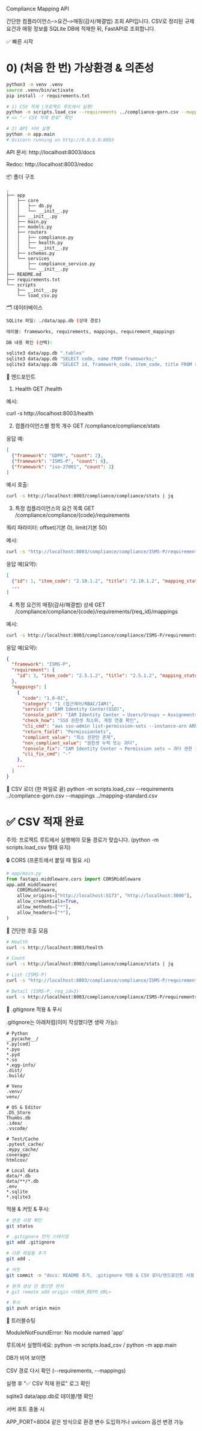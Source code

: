 Compliance Mapping API

간단한 컴플라이언스–>요건–>매핑(감사/해결법) 조회 API입니다.
CSV로 정리된 규제 요건과 매핑 정보를 SQLite DB에 적재한 뒤, FastAPI로 조회합니다.

✅ 빠른 시작
# 0) (처음 한 번) 가상환경 & 의존성
```bash
python3 -m venv .venv
source .venv/bin/activate
pip install -r requirements.txt

# 1) CSV 적재 (프로젝트 루트에서 실행)
python -m scripts.load_csv --requirements ../compliance-gorn.csv --mappings ../mapping-standard.csv
# => "✅ CSV 적재 완료" 확인

# 2) API 서버 실행
python -m app.main
# Uvicorn running on http://0.0.0.0:8003
```

API 문서: http://localhost:8003/docs

Redoc: http://localhost:8003/redoc

📦 폴더 구조
```tree
.
├── app
│   ├── core
│   │   ├── db.py
│   │   └── __init__.py
│   ├── __init__.py
│   ├── main.py
│   ├── models.py
│   ├── routers
│   │   ├── compliance.py
│   │   ├── health.py
│   │   └── __init__.py
│   ├── schemas.py
│   └── services
│       ├── compliance_service.py
│       └── __init__.py
├── README.md
├── requirements.txt
└── scripts
    ├── __init__.py
    └── load_csv.py
```
🗂️ 데이터베이스

```bash
SQLite 파일: ./data/app.db (상대 경로)

테이블: frameworks, requirements, mappings, requirement_mappings

DB 내용 확인 (선택):

sqlite3 data/app.db ".tables"
sqlite3 data/app.db "SELECT code, name FROM frameworks;"
sqlite3 data/app.db "SELECT id, framework_code, item_code, title FROM requirements LIMIT 5;"
```
🔌 엔드포인트
1) Health
GET /health


예시:

curl -s http://localhost:8003/health

2) 컴플라이언스별 항목 개수
GET /compliance/compliance/stats


응답 예:
```json
[
  {"framework": "GDPR", "count": 2},
  {"framework": "ISMS-P", "count": 6},
  {"framework": "iso-27001", "count": 2}
]
```

예시 호출:
```bash
curl -s http://localhost:8003/compliance/compliance/stats | jq
```
3) 특정 컴플라이언스의 요건 목록
GET /compliance/compliance/{code}/requirements


쿼리 파라미터: offset(기본 0), limit(기본 50)

예시:
```bash
curl -s "http://localhost:8003/compliance/compliance/ISMS-P/requirements?offset=0&limit=20" | jq

```
응답 예(요약):
```json
[
  {"id": 1, "item_code": "2.10.1.2", "title": "2.10.1.2", "mapping_status": "직접매핑"},
  ...
]
```
4) 특정 요건의 매핑(감사/해결법) 상세
GET /compliance/compliance/{code}/requirements/{req_id}/mappings


예시:
```bash
curl -s http://localhost:8003/compliance/compliance/ISMS-P/requirements/3/mappings | jq
```

응답 예(요약):
```json
{
  "framework": "ISMS-P",
  "requirement": {
    "id": 3, "item_code": "2.5.1.2", "title": "2.5.1.2", "mapping_status": "직접매핑"
  },
  "mappings": [
    {
      "code": "1.0-01",
      "category": "1 (접근제어/RBAC/IAM)",
      "service": "IAM Identity Center(SSO)",
      "console_path": "IAM Identity Center → Users/Groups → Assignments",
      "check_how": "SSO 권한셋 최소화, 계정 연결 확인",
      "cli_cmd": "aws sso-admin list-permission-sets --instance-arn ARN",
      "return_field": "PermissionSets",
      "compliant_value": "최소 권한만 존재",
      "non_compliant_value": "권한셋 누락 또는 과다",
      "console_fix": "IAM Identity Center → Permission sets → 과다 권한 제거, 필요한 그룹만 할당",
      "cli_fix_cmd": "-"
    },
    ...
  ]
}
```
🧰 CSV 로더 (한 파일로 끝)
python -m scripts.load_csv --requirements ../compliance-gorn.csv --mappings ../mapping-standard.csv
# ✅ CSV 적재 완료


주의: 프로젝트 루트에서 실행해야 모듈 경로가 맞습니다. (python -m scripts.load_csv 형태 유지)

🔒 CORS (프론트에서 붙일 때 필요 시)
```python
# app/main.py
from fastapi.middleware.cors import CORSMiddleware
app.add_middleware(
    CORSMiddleware,
    allow_origins=["http://localhost:5173", "http://localhost:3000"],
    allow_credentials=True,
    allow_methods=["*"],
    allow_headers=["*"],
)
```
🧪 간단한 호출 모음
```bash
# Health
curl -s http://localhost:8003/health

# Count
curl -s http://localhost:8003/compliance/compliance/stats | jq

# List (ISMS-P)
curl -s "http://localhost:8003/compliance/compliance/ISMS-P/requirements?offset=0&limit=20" | jq

# Detail (ISMS-P, req_id=3)
curl -s http://localhost:8003/compliance/compliance/ISMS-P/requirements/3/mappings | jq
```
🧹 .gitignore 적용 & 푸시

.gitignore는 아래처럼(이미 작성했다면 생략 가능):
```.gitignore
# Python
__pycache__/
*.py[cod]
*.pyo
*.pyd
*.so
*.egg-info/
.dist/
.build/

# Venv
.venv/
venv/

# OS & Editor
.DS_Store
Thumbs.db
.idea/
.vscode/

# Test/Cache
.pytest_cache/
.mypy_cache/
coverage/
htmlcov/

# Local data
data/*.db
data/**/*.db
.env
*.sqlite
*.sqlite3
```

적용 & 커밋 & 푸시:
```bash
# 변경 사항 확인
git status

# .gitignore 먼저 스테이징
git add .gitignore

# 다른 파일들 추가
git add .

# 커밋
git commit -m "docs: README 추가, .gitignore 적용 & CSV 로더/엔드포인트 사용 가이드"

# 원격 생성 안 했으면 먼저
# git remote add origin <YOUR_REPO_URL>

# 푸시
git push origin main
```
🐛 트러블슈팅

ModuleNotFoundError: No module named 'app'

루트에서 실행하세요: python -m scripts.load_csv / python -m app.main

DB가 비어 보이면

CSV 경로 다시 확인 (--requirements, --mappings)

실행 후 "✅ CSV 적재 완료" 로그 확인

sqlite3 data/app.db로 테이블/행 확인

서버 포트 충돌 시

APP_PORT=8004 같은 방식으로 환경 변수 도입하거나 uvicorn 옵션 변경 가능